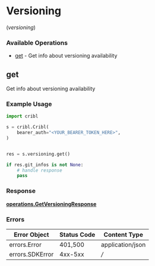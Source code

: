 # Versioning
(*versioning*)

### Available Operations

* [get](#get) - Get info about versioning availability

## get

Get info about versioning availability

### Example Usage

```python
import cribl

s = cribl.Cribl(
    bearer_auth="<YOUR_BEARER_TOKEN_HERE>",
)


res = s.versioning.get()

if res.git_infos is not None:
    # handle response
    pass

```


### Response

**[operations.GetVersioningResponse](../../models/operations/getversioningresponse.md)**
### Errors

| Error Object     | Status Code      | Content Type     |
| ---------------- | ---------------- | ---------------- |
| errors.Error     | 401,500          | application/json |
| errors.SDKError  | 4xx-5xx          | */*              |
